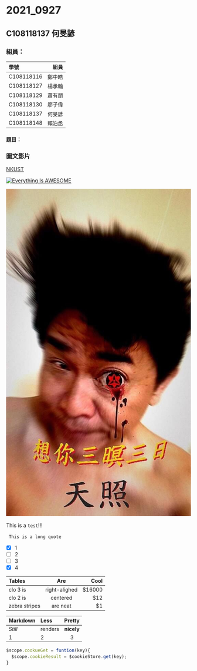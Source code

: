# 2021_0927
## C108118137 何旻諺
### 組員：
| 學號            |組員            |
| :------------- |--------------:  |
|  C108118116  |鄭中皓             |
|  C108118127  |楊承翰             |
|  C108118129  |蕭有朋             |
|  C108118130  |廖子偉             |
|  C108118137  |何旻諺             |
|  C108118148  |賴泊丞             |

#### 題目：
### 圖文影片
[NKUST](https://www.nkust.edu.tw/)

[![Everything Is AWESOME](https://i.ytimg.com/an_webp/sSm2dRarhPo/mqdefault_6s.webp?du=3000&sqp=CJ6Ny4oG&rs=AOn4CLAke3RXf5tqLbBWIHNf_bhi3waZHg)](https://www.youtube.com/watch?v=sSm2dRarhPo "Everything Is AWESOME")

![88](IMG_1182.jpg)

This is a ` test `!!!
```
 This is a long quote 
 ```
- [x] 1
- [ ] 2
- [ ] 3
- [x] 4

| Tables          | Are                |  Cool            |
| :-------------  | :----------------: |  --------------: |
|  clo 3 is       |   right-alighed    |   $16000         |
|  clo 2 is       |     centered       |   $12            |
|  zebra stripes  |     are neat       |   $1             |
   
| Markdown        | Less               |      Pretty      |
| :-------------- | :---------------   |  :-------------: |
|  *Still*        |  renders           |    **nicely**    |
|  1              |  2                 |         3        |

```js
$scope.cookueGet = funtion(key){
  $scope.cookieResult = $cookieStore.get(key);
}
```
